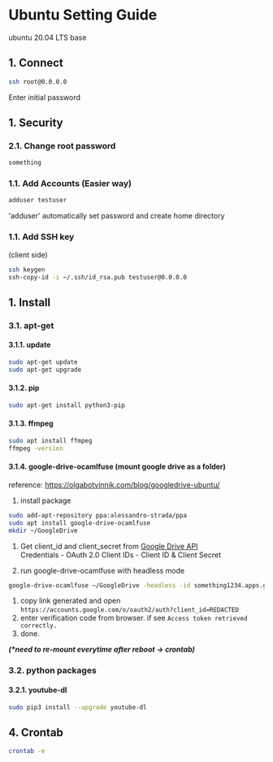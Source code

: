 # Ubuntu Setting Guide
ubuntu 20.04 LTS base

## 1. Connect
``` bash
ssh root@0.0.0.0
```
Enter initial password

## 1. Security
### 2.1. Change root password
``` bash
something
```
### 1.1. Add Accounts (Easier way)
``` bash
adduser testuser
```
'adduser' automatically set password and create home directory
### 1.1. Add SSH key
(client side)
``` bash
ssh keygen
ssh-copy-id -i ~/.ssh/id_rsa.pub testuser@0.0.0.0
```

## 1. Install
### 3.1. apt-get
#### 3.1.1. update
``` bash
sudo apt-get update
sudo apt-get upgrade
```
#### 3.1.2. pip
``` bash
sudo apt-get install python3-pip
```
#### 3.1.3. ffmpeg
``` bash
sudo apt install ffmpeg
ffmpeg -version
```
#### 3.1.4. google-drive-ocamlfuse (mount google drive as a folder)
reference: https://olgabotvinnik.com/blog/googledrive-ubuntu/
1. install package
``` bash
sudo add-apt-repository ppa:alessandro-strada/ppa
sudo apt install google-drive-ocamlfuse
mkdir ~/GoogleDrive
```
1. Get client_id and client_secret from [Google Drive API](https://console.cloud.google.com/marketplace/product/google/drive.googleapis.com/)\
Credentials - OAuth 2.0 Client IDs - Client ID & Client Secret

1. run google-drive-ocamlfuse with headless mode
``` bash
google-drive-ocamlfuse ~/GoogleDrive -headless -id something1234.apps.googleusercontent.com -secret yoursecrethere
```
1. copy link generated and open ```https://accounts.google.com/o/oauth2/auth?client_id=REDACTED```
1. enter verification code from browser. if see ```Access token retrieved correctly.```
1. done.

_**(\*need to re-mount everytime after reboot -> crontab)**_

### 3.2. python packages
#### 3.2.1. youtube-dl
``` bash
sudo pip3 install --upgrade youtube-dl
```

## 4. Crontab
``` bash
crontab -e
```



